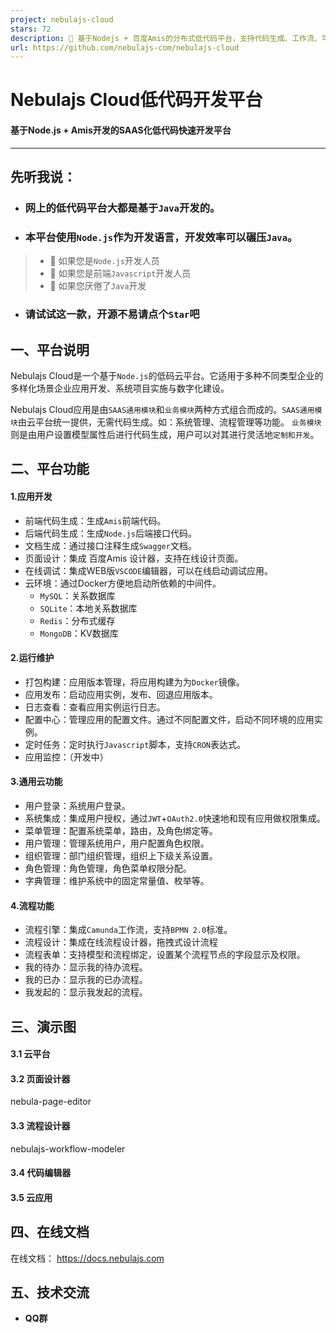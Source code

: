 ```yaml
---
project: nebulajs-cloud
stars: 72
description: 🚀 基于Nodejs + 百度Amis的分布式低代码平台，支持代码生成、工作流、可视化页面设计等功能。简单易用，可大幅度提高应用开发效率。/ lowcode fullstack platform
url: https://github.com/nebulajs-com/nebulajs-cloud
---
```


Nebulajs Cloud低代码开发平台
=====================

#### 基于Node.js + Amis开发的SAAS化低代码快速开发平台

* * *

先听我说：
-----

-   ### 网上的低代码平台大都是基于`Java`开发的。
    
-   ### 本平台使用`Node.js`作为开发语言，开发效率可以碾压`Java`。
    

> -   🍎 如果您是`Node.js`开发人员
> -   🍐 如果您是前端`Javascript`开发人员
> -   🍑 如果您厌倦了`Java`开发

-   ### 请试试这一款，开源不易请点个`Star`吧
    

一、平台说明
------

Nebulajs Cloud是一个基于`Node.js`的低码云平台。它适用于多种不同类型企业的多样化场景企业应用开发、系统项目实施与数字化建设。

Nebulajs Cloud应用是由`SAAS通用模块`和`业务模块`两种方式组合而成的。`SAAS通用模块`由云平台统一提供，无需代码生成。如：系统管理、流程管理等功能。 `业务模块`则是由用户设置模型属性后进行代码生成，用户可以对其进行灵活地`定制和开发`。

二、平台功能
------

#### 1.应用开发

-   前端代码生成：生成`Amis`前端代码。
-   后端代码生成：生成`Node.js`后端接口代码。
-   文档生成：通过接口注释生成`Swagger`文档。
-   页面设计：集成 百度Amis 设计器，支持在线设计页面。
-   在线调试：集成WEB版`VSCODE`编辑器，可以在线启动调试应用。
-   云环境：通过Docker方便地启动所依赖的中间件。
    -   `MySQL`：关系数据库
    -   `SQLite`：本地关系数据库
    -   `Redis`：分布式缓存
    -   `MongoDB`：KV数据库

#### 2.运行维护

-   打包构建：应用版本管理，将应用构建为为`Docker`镜像。
-   应用发布：启动应用实例，发布、回退应用版本。
-   日志查看：查看应用实例运行日志。
-   配置中心：管理应用的配置文件。通过不同配置文件，启动不同环境的应用实例。
-   定时任务：定时执行`Javascript`脚本，支持`CRON`表达式。
-   应用监控：（开发中）

#### 3.通用云功能

-   用户登录：系统用户登录。
-   系统集成：集成用户授权，通过`JWT`+`OAuth2.0`快速地和现有应用做权限集成。
-   菜单管理：配置系统菜单，路由，及角色绑定等。
-   用户管理：管理系统用户，用户配置角色权限。
-   组织管理：部门组织管理，组织上下级关系设置。
-   角色管理：角色管理，角色菜单权限分配。
-   字典管理：维护系统中的固定常量值、枚举等。

#### 4.流程功能

-   流程引擎：集成`Camunda`工作流，支持`BPMN 2.0`标准。
-   流程设计：集成在线流程设计器，拖拽式设计流程
-   流程表单：支持模型和流程绑定，设置某个流程节点的字段显示及权限。
-   我的待办：显示我的待办流程。
-   我的已办：显示我的已办流程。
-   我发起的：显示我发起的流程。

三、演示图
-----

#### 3.1 云平台

#### 3.2 页面设计器

nebula-page-editor

#### 3.3 流程设计器

nebulajs-workflow-modeler

#### 3.4 代码编辑器

#### 3.5 云应用

四、在线文档
------

在线文档： https://docs.nebulajs.com

五、技术交流
------

-   **QQ群**
